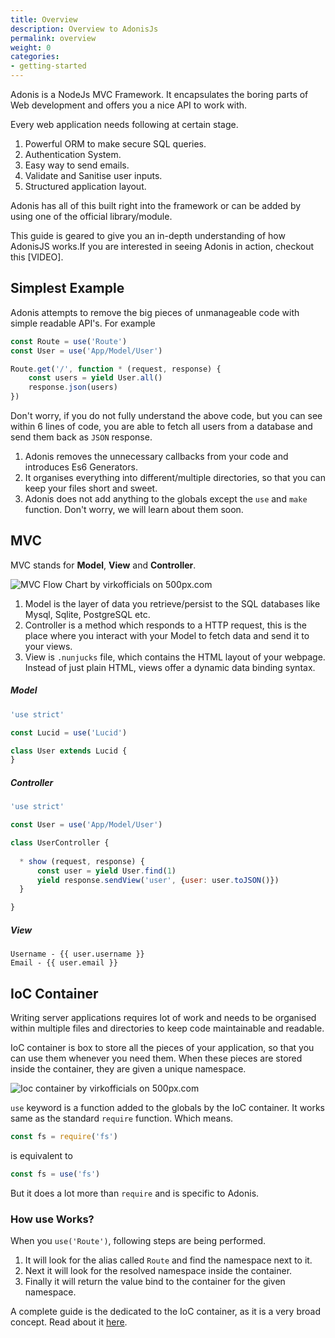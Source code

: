 ```yaml
---
title: Overview
description: Overview to AdonisJs
permalink: overview
weight: 0
categories:
- getting-started
---
```


Adonis is a NodeJs MVC Framework. It encapsulates the boring parts of Web development and offers you a nice API to work with.

Every web application needs following at certain stage. 

1. Powerful ORM to make secure SQL queries.
2. Authentication System.
3. Easy way to send emails.
4. Validate and Sanitise user inputs.
5. Structured application layout.

Adonis has all of this built right into the framework or can be added by using one of the official library/module.

This guide is geared to give you an in-depth understanding of how AdonisJS works.If you are interested in seeing Adonis in action, checkout this [VIDEO].

## Simplest Example

Adonis attempts to remove the big pieces of unmanageable code with simple readable API's. For example

```javascript
const Route = use('Route')
const User = use('App/Model/User')

Route.get('/', function * (request, response) {
	const users = yield User.all()
	response.json(users)
})
```

Don't worry, if you do not fully understand the above code, but you can see within 6 lines of code, you are able to fetch all users from a database and send them back as `JSON` response.

1. Adonis removes the unnecessary callbacks from your code and introduces Es6 Generators.
2. It organises everything into different/multiple directories, so that you can keep your files short and sweet.
3. Adonis does not add anything to the globals except the `use` and `make` function. Don't worry, we will learn about them soon.

## MVC

MVC stands for **Model**, **View** and **Controller**.

<div class='pixels-photo'>
  <p>
    <img src='https://drscdn.500px.org/photo/152746175/m%3D900/9972f8c30c163f019a50ba15b8a70f9b' alt='MVC Flow Chart by virkofficials on 500px.com'>
  </p>
  <a href='https://500px.com/photo/152746175/mvc-flow-chart-by-virkofficials' alt='MVC Flow Chart by virkofficials on 500px.com'></a>
</div>

1. Model is the layer of data you retrieve/persist to the SQL databases like Mysql, Sqlite, PostgreSQL etc.
2. Controller is a method which responds to a HTTP request, this is the place where you interact with your Model to fetch data and send it to your views.
3. View is `.nunjucks` file, which contains the HTML layout of your webpage. Instead of just plain HTML, views offer a dynamic data binding syntax.

##### Model

```javascript
'use strict'

const Lucid = use('Lucid')

class User extends Lucid {
}
```

##### Controller
```javascript
'use strict'

const User = use('App/Model/User')

class UserController {
 
  * show (request, response) {
	  const user = yield User.find(1)
	  yield response.sendView('user', {user: user.toJSON()})
  }

}
```

##### View
```twig
Username - {{ user.username }}
Email - {{ user.email }}
```


## IoC Container

Writing server applications requires lot of work and needs to be organised within multiple files and directories to keep code maintainable and readable.

IoC container is box to store all the pieces of your application, so that you can use them whenever you need them. When these pieces are stored inside the container, they are given a unique namespace.

<div class='pixels-photo'>
  <p>
    <img src='https://drscdn.500px.org/photo/152747515/m%3D900/7ea4b04b936b129499d35a800aea6848' alt='Ioc container by virkofficials on 500px.com'>
  </p>
  <a href='https://500px.com/photo/152747515/ioc-container-by-virkofficials' alt='Ioc container by virkofficials on 500px.com'></a>
</div>


`use` keyword is a function added to the globals by the IoC container. It works same as the standard `require` function. Which means.

```javascript
const fs = require('fs')
```

is equivalent to

```javascript
const fs = use('fs')
```


But it does a lot more than `require` and is specific to Adonis. 

### How use Works?

When you `use('Route')`, following steps are being performed.


1. It will look for the alias called `Route` and find the namespace next to it.
2. Next it will look for the resolved namespace inside the container.
3. Finally it will return the value bind to the container for the given namespace.

A complete guide is the dedicated to the IoC container, as it is a very broad concept. Read about it [here](). 
